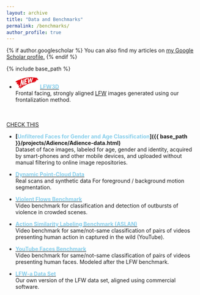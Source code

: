 ```yaml
---
layout: archive
title: "Data and Benchmarks"
permalink: /benchmarks/
author_profile: true
---
```


{% if author.googlescholar %}
  You can also find my articles on <u><a href="{{author.googlescholar}}">my Google Scholar profile</a>.</u>
{% endif %}

{% include base_path %}

* <img src='../images/New - Icon.jpg' width='60' height='30'> **[<font color='SkyBlue'>LFW3D</font>](../publication/2015_CVPR_1)**<br/>
Frontal facing, strongly aligned [LFW](http://vis-www.cs.umass.edu/lfw/) images generated using our frontalization method.

<br/><br/><a href="{{ base_path }}/projects/Adience/Adience-data.html">CHECK THIS</a>

* **[<font color='SkyBlue'>Unfiltered Faces for Gender and Age Classification</font>]({{ base_path }}/projects/Adience/Adience-data.html)**<br/>
Dataset of face images, labeled for age, gender and identity, acquired by smart-phones and other mobile devices, and uploaded without manual filtering to online image repositories.

* **[<font color='SkyBlue'>Dynamic Point-Cloud Data</font>](../publication/2013_PG)**<br/>
Real scans and synthetic data For foreground / background motion segmentation.

* **[<font color='SkyBlue'>Violent Flows Benchmark</font>](https://osnathassner.github.io/talhassner/projects/violentflows/index.html)**<br/>
Video benchmark for classification and detection of outbursts of violence in crowded scenes.

* **[<font color='SkyBlue'>Action Similarity Labeling Benchmark (ASLAN)</font>](https://osnathassner.github.io/talhassner/projects/ASLAN/ASLAN-main.html)**<br/>
Video benchmark for same/not-same classification of pairs of videos presenting human action in captured in the wild (YouTube).

* **[<font color='SkyBlue'>YouTube Faces Benchmark</font>](http://www.cs.tau.ac.il/~wolf/ytfaces/)**<br/>
Video benchmark for same/not-same classification of pairs of videos presenting human faces. Modeled after the LFW benchmark.

* **[<font color='SkyBlue'>LFW-a Data Set</font>](https://osnathassner.github.io/talhassner/projects/lfwa/index.html)**<br/>
Our own version of the LFW data set, aligned using commercial software.
